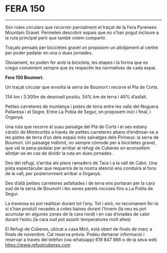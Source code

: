 # FERA 150

---

Són rutes circulars que recorren parcialment el traçat de la Fera Pyrenees Mountain Gravel. Permeten descobrir espais que no s’han pogut incloure a la ruta principal però que també volem compartir.

Traçats pensats per bicicletes gravel on proposem un allotjament al centre per poder pedalar en una o dues jornades.

Òbviament, es poden fer amb la bicicleta, les etapes i la forma que es cregui convenient sempre que es respectin les normatives de cada espai.

**Fera 150 Boumort.**

Un traçat circular que envolta la serra de Boumort i recorre el Pla de Corts.

134 km i 3.300m de desnivell positiu. 54% km de terra i 46% d’asfalt.

Petites carreteres de muntanya i pistes de terra entre les valls del Noguera Pallaresa i el Segre. Entre La Pobla de Segur, on proposem inici i final, i Organyà.

Una ruta que recorre el suau paisatge del Plà de Corts i el seu estany càrstic de Montcortés a través de petites carreteres abans d’endinsar-se a les pistes de terra d’un dels espais més salvatges dels Pirineus: la serra de Boumort.
Un paisatge indòmit, no sempre còmode per a bicicletes gravel, que val la pena pedalar per arribar al refugi de Cuberes on aconsellem allotjar-se en cas de dividir la ruta en dues jornades.

Des del refugi, s’arriba als plans ramaders de Taús i a la vall de Cabó. Una pista espectacular que requerirà de la nostra atenció ens conduirà al fons de la vall, per posteriorment arribar a Organyà.

Des d’allà petites carreteres asfaltades i de terra ens portaran per la cara sud de la serra de Boumort i les seves parets rocoses fins a La Pobla de Segur.

La travessa es pot realitzar durant tot l’any. Tot i això, no recomanem fer-la si s’han produït nevades a cotes baixes durant l’hivern (la neu es pot acumular en algunes zones de la cara nord) i en cas d’onades de calor durant l’estiu (la cara sud pot assolir temperatures molt altes)

El Refugi de Cuberes, ubicat a casa Miró, està obert de finals de març a finals de novembre. Cal reserva prèvia. Podeu demanar informació i reservar a través del telèfon (via whatsapp) 619 847 866 o de la seva web <https://www.refugicuberes.com>
